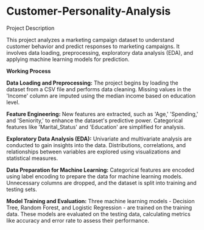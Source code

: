 # Customer-Personality-Analysis
Project Description

This project analyzes a marketing campaign dataset to understand customer behavior and predict responses to marketing campaigns. It involves data loading, preprocessing, exploratory data analysis (EDA), and applying machine learning models for prediction.

**Working Process**

**Data Loading and Preprocessing:** The project begins by loading the dataset from a CSV file and performs data cleaning. Missing values in the 'Income' column are imputed using the median income based on education level.

**Feature Engineering:** New features are extracted, such as 'Age,' 'Spending,' and 'Seniority,' to enhance the dataset's predictive power. Categorical features like 'Marital_Status' and 'Education' are simplified for analysis.

**Exploratory Data Analysis (EDA):** Univariate and multivariate analysis are conducted to gain insights into the data. Distributions, correlations, and relationships between variables are explored using visualizations and statistical measures.

**Data Preparation for Machine Learning:** Categorical features are encoded using label encoding to prepare the data for machine learning models. Unnecessary columns are dropped, and the dataset is split into training and testing sets.

**Model Training and Evaluation:** Three machine learning models - Decision Tree, Random Forest, and Logistic Regression - are trained on the training data. These models are evaluated on the testing data, calculating metrics like accuracy and error rate to assess their performance.
